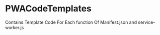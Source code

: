 # PWACodeTemplates
Contains Template Code For Each function Of Manifest.json and service-worker.js

